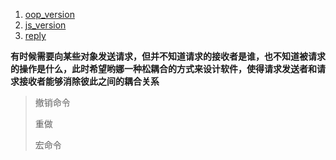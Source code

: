 1. [oop_version](./oop_version.js)
2. [js_version](./js_version.js)
3. [reply](./reply.js)

**有时候需要向某些对象发送请求，但并不知道请求的接收者是谁，也不知道被请求的操作是什么，此时希望哟娜一种松耦合的方式来设计软件，使得请求发送者和请求接收者能够消除彼此之间的耦合关系**

> 撤销命令
>
> 重做
>
> 宏命令